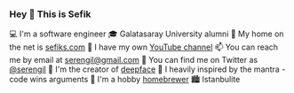 ### Hey 👋 This is Sefik

💻 I'm a software engineer
🎓 Galatasaray University alumni
🔗 My home on the net is [sefiks.com](https://sefiks.com/)
🎥 I have my own [YouTube channel](https://www.youtube.com/SefikIlkinSerengil)
📫 You can reach me by email at [serengil@gmail.com](mailto:serengil@gmail.com)
🐤 You can find me on Twitter as [@serengil](https://twitter.com/serengil)
🤖 I'm the creator of [deepface](https://github.com/serengil/deepface)
💬 I heavily inspired by the mantra - code wins arguments
🍺 I'm a hobby [homebrewer](https://www.youtube.com/channel/UCQg29nFqkrNfTpQnisBL1_g)
🏙️ Istanbulite

